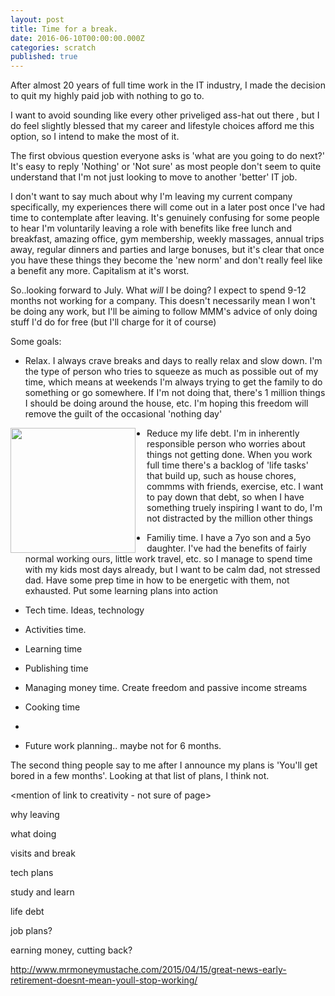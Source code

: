 ```yaml
---
layout: post
title: Time for a break.
date: 2016-06-10T00:00:00.000Z
categories: scratch
published: true
---
```


After almost 20 years of full time work in the IT industry, I made the decision to quit my highly paid job with nothing
to go to.

I want to avoid sounding like every other priveliged ass-hat out there <link>, but I do feel slightly blessed that my career
and lifestyle choices afford me this option, so I intend to make the most of it.

The first obvious question everyone asks is 'what are you going to do next?' It's easy to reply 'Nothing' or 'Not sure'
as most people don't seem to quite understand that I'm not just looking to move to another 'better' IT job.

I don't want to say much about why I'm leaving my current company specifically, my experiences there will come out in
a later post once I've had time to contemplate after leaving. It's genuinely confusing for some people to hear I'm
voluntarily leaving a role with benefits like free lunch and breakfast, amazing office, gym membership, weekly massages,
annual trips away, regular dinners and parties and large bonuses, but it's clear that once you have these things they
become the 'new norm' and don't really feel like a benefit any more. Capitalism at it's worst. <link>

So..looking forward to July. What *will* I be doing? I expect to spend 9-12 months not working for a company. This doesn't
necessarily mean I won't be doing any work, but I'll be aiming to follow MMM's advice of only doing stuff I'd do for free
(but I'll charge for it of course) <other link>

Some goals:


- Relax. I always crave breaks and days to really relax and slow down. I'm the type of person who tries to squeeze as
much as possible out of my time, which means at weekends I'm always trying to get the family to do something or go
somewhere. If I'm not doing that, there's 1 million things I should be doing around the house, etc. I'm hoping this
 freedom will remove the guilt of the occasional 'nothing day'

<img src="{{site.baseurl}}/img/to-do-list.jpg" width="200" align="left" style="PADDING-RIGHT: 15px;"/>

- Reduce my life debt. I'm in inherently responsible person who worries about things not getting done. When you work full
time there's a backlog of 'life tasks' that build up, such as house chores, commms with friends, exercise, etc. I want to
pay down that debt, so when I have something truely inspiring I want to do, I'm not distracted by the million other things

- Familiy time. I have a 7yo son and a 5yo daughter. I've had the benefits of fairly normal working ours, little work
travel, etc. so I manage to spend time with my kids most days already, but I want to be calm dad, not stressed dad. Have
some prep time in how to be energetic with them, not exhausted. Put some learning plans into action

- Tech time. Ideas, technology

- Activities time.

- Learning time

- Publishing time

- Managing money time. Create freedom and passive income streams

- Cooking time

-

- Future work planning.. maybe not for 6 months.

The second thing people say to me after I announce my plans is 'You'll get bored in a few months'. Looking at that list
 of plans, I think not.

<mention of link to creativity - not sure of page>

why leaving

what doing

visits and break

tech plans

study and learn

life debt

job plans?

earning money, cutting back?


http://www.mrmoneymustache.com/2015/04/15/great-news-early-retirement-doesnt-mean-youll-stop-working/
